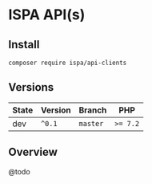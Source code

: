 # ISPA API(s)

## Install

```
composer require ispa/api-clients
```

## Versions

| State       | Version | Branch   | PHP      |
|-------------|---------|----------|----------|
| dev         | `^0.1`  | `master` | `>= 7.2` |

## Overview

@todo
